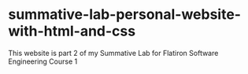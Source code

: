 # summative-lab-personal-website-with-html-and-css
This website is part 2 of my Summative Lab for Flatiron Software Engineering Course 1